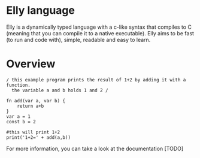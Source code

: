 # Elly language
Elly is a dynamically typed language with a c-like syntax that compiles to C (meaning that you can compile it to a native executable).
Elly aims to be fast (to run and code with), simple, readable and easy to learn.

# Overview
```
/ this example program prints the result of 1+2 by adding it with a function.
  the variable a and b holds 1 and 2 /

fn add(var a, var b) {
	return a+b
}
var a = 1
const b = 2

#this will print 1+2
print('1+2=' + add(a,b))
```
For more information, you can take a look at the documentation [TODO]
